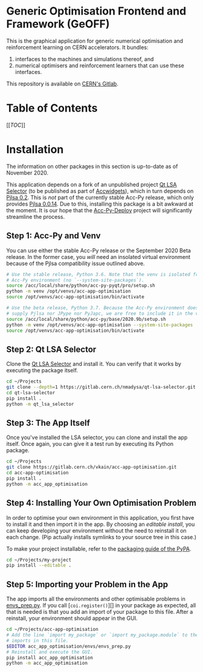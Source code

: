 Generic Optimisation Frontend and Framework (GeOFF)
===================================================

This is the graphical application for generic numerical optimisation and
reinforcement learning on CERN accelerators. It bundles:
1. interfaces to the machines and simulations thereof, and
2. numerical optimisers and reinforcement learners that can use these
   interfaces.

This repository is available on [CERN's Gitlab][Gitlab].

[Gitlab]: https://gitlab.cern.ch/vkain/acc-app-optimisation

Table of Contents
=================

[[_TOC_]]

Installation
============

The information on other packages in this section is up-to-date as of November
2020.

This application depends on a fork of an unpublished project [Qt LSA
Selector][] (to be published as part of [Accwidgets][]), which in turn depends
on [Pjlsa 0.2][Pjlsa]. This is _not_ part of the currently stable Acc-Py
release, which only provides [Pjlsa 0.0.14][Pjlsa]. Due to this, installing
this package is a bit awkward at the moment. It is our hope that the
[Acc-Py-Deploy][] project will significantly streamline the process.

[Qt LSA Selector]: https://gitlab.cern.ch/nmadysa/qt-lsa-selector/
[Pjlsa]: https://gitlab.cern.ch/scripting-tools/pjlsa
[accwidgets]: https://gitlab.cern.ch/acc-co/accsoft/gui/accsoft-gui-pyqt-widgets/
[Acc-Py-Deploy]: https://gitlab.cern.ch/acc-co/devops/python/acc-py-deploy

Step 1: Acc-Py and Venv
-----------------------

You can use either the stable Acc-Py release or the September 2020 Beta
release. In the former case, you _will_ need an insolated virtual environment
because of the Pjlsa compatibility issue outlined above.

```bash
# Use the stable release, Python 3.6. Note that the venv is isolated from the
# Acc-Py environment (no `--system-site-packages`).
source /acc/local/share/python/acc-py-pyqt/pro/setup.sh
python -m venv /opt/venvs/acc-app-optimisation
source /opt/venvs/acc-app-optimisation/bin/activate

# Use the beta release, Python 3.7. Because the Acc-Py environment does not
# supply Pjlsa nor JPype nor PyJapc, we are free to include it in the venv.
source /acc/local/share/python/acc-py/base/2020.9b/setup.sh
python -m venv /opt/venvs/acc-app-optimisation --system-site-packages
source /opt/venvs/acc-app-optimisation/bin/activate
```

Step 2: Qt LSA Selector
-----------------------

Clone the [Qt LSA Selector][] and install it. You can verify that it works by
executing the package itself.

```bash
cd ~/Projects
git clone --depth=1 https://gitlab.cern.ch/nmadysa/qt-lsa-selector.git
cd qt-lsa-selector
pip install .
python -m qt_lsa_selector
```

Step 3: The App Itself
----------------------

Once you've installed the LSA selector, you can clone and install the app
itself. Once again, you can give it a test run by executing its Python package.

```bash
cd ~/Projects
git clone https://gitlab.cern.ch/vkain/acc-app-optimisation.git
cd acc-app-optimisation
pip install .
python -m acc_app_optimisation
```

Step 4: Installing Your Own Optimisation Problem
------------------------------------------------

In order to optimise your own environment in this application, you first have
to install it and then import it in the app. By choosing an *editable install*,
you can keep developing your environment without the need to reinstall it on
each change. (Pip actually installs symlinks to your source tree in this case.)

To make your project installable, refer to the [packaging guide of the
PyPA][pack-guide].

```bash
cd ~/Projects/my-project
pip install --editable .
```

[pack-guide]: https://packaging.python.org/tutorials/packaging-projects/

Step 5: Importing your Problem in the App
-----------------------------------------

The app imports all the environments and other optimisable problems in
[envs\_prep.py][]. If you call [`coi.register()`][] in your package as
expected, all that is needed is that you add an import of your package to this
file. After a reinstall, your environment should appear in the GUI.

```bash
cd ~/Projects/acc-app-optimisation
# Add the line `import my_package` or `import my_package.module` to the list of
# imports in this file.
$EDITOR acc_app_optimisation/envs/envs_prep.py
# Reinstall and execute the GUI.
pip install acc_app_optimisation
python -m acc_app_optimisation
```

[envs\_prep.py]: https://gitlab.cern.ch/vkain/acc-app-optimisation/blob/master/acc_app_optimisation/envs/envs_prep.py
